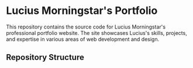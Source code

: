 # Lucius Morningstar's Portfolio

This repository contains the source code for Lucius Morningstar's professional portfolio website. The site showcases Lucius's skills, projects, and expertise in various areas of web development and design.

## Repository Structure
